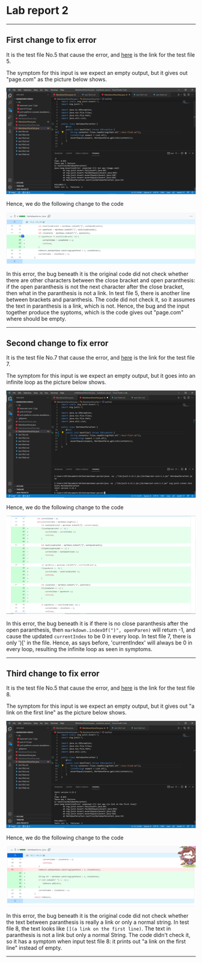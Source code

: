# Lab report 2
---
## First change to fix error
It is the test file No.5 that cause the error, and [here](https://github.com/Excalibur021/markdown-parse/blob/main/test-file5.md) is the link for the test file 5.

The symptom for this input is we expect an empty output, but it gives out "page.com" as the picture below shows.

![Error-1_File-5_Error-message.png](Error-1_File-5_Error-message.png)

Hence, we do the following change to the code

![Error-1_File-5_code-change.png](Error-1_File-5_code-change.png)

In this error, the bug beneath it is the original code did not check whether there are other characters between the close bracket and open paranthesis: if the open paranthesis is not the next character after the close bracket, then what in the paranthesis is not a link. In test file 5, there is another line between brackets and paranthesis. The code did not check it, so it assumes the text in paranthesis is a link, which is not. Hence, the bug and the input together produce the syptoms, which is the code gives out "page.com" where should be empty.

---
## Second change to fix error
It is the test file No.7 that cause the error, and [here](https://github.com/Excalibur021/markdown-parse/blob/main/test-file7.md) is the link for the test file 7.

The symptom for this input is we expect an empty output, but it goes into an infinite loop as the picture below shows.

![Error-2_File-7_Error-message.png](Error-2_File-7_Error-message.png)

Hence, we do the following change to the code

![Error-2_File-7_code-change.png](Error-2_File-7_code-change.png)

In this error, the bug beneath it is if there is no close paranthesis after the open paranthesis, then `markdown.indexOf(")", openParen)` will return -1, and cause the updated `currentIndex` to be 0 in every loop. In test file 7, there is only ')\[' in the file. Hence, as says before, 'currentIndex' will always be 0 in every loop, resulting the infinite loop as seen in symptoms.

---
## Third change to fix error
It is the test file No.5 that cause the error, and [here](https://github.com/Excalibur021/markdown-parse/blob/main/test-file8.md) is the link for the test file 8.

The symptom for this input is we expect an empty output, but it gives out "a link on the first line" as the picture below shows.

![Error-3_File-8_Error-message.png](Error-3_File-8_Error-message.png)

Hence, we do the following change to the code

![Error-3_File-8_code-change.png](Error-3_File-8_code-change.png)

In this error, the bug beneath it is the original code did not check whether the text between paranthesis is really a link or only a normal string. In test file 8, the text looks like `[](a link on the first line)`. The text in paranthesis is not a link but only a normal String. The code didn't check it, so it has a symptom when input test file 8: it prints out "a link on the first line" instead of empty.

---


